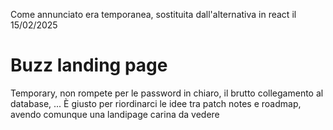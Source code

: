 Come annunciato era temporanea, sostituita dall'alternativa in react il 15/02/2025

# Buzz landing page

Temporary, non rompete per le password in chiaro, il brutto collegamento al database, ...
È giusto per riordinarci le idee tra patch notes e roadmap, avendo comunque una landipage carina da vedere
